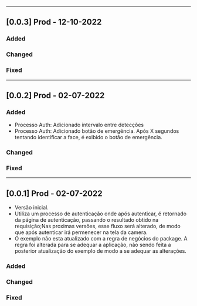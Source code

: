 
<!-- ================================== v0.0.3 ================================== -->
---
## [0.0.3] Prod - 12-10-2022 


### Added

### Changed

### Fixed




<!-- ================================== v0.0.2 ================================== -->
---
## [0.0.2] Prod - 02-07-2022 


### Added
- Processo Auth: Adicionado intervalo entre detecções 
- Processo Auth: Adicionado botão de emergência. Após X segundos tentando identificar a face, é exibido o botão de emergência.
### Changed

### Fixed




<!-- ================================== v0.0.1 ================================== -->
---
## [0.0.1] Prod - 02-07-2022 

- Versão inicial. 
- Utiliza um processo de autenticação onde após autenticar, é retornado da página de autenticação, passando o resultado obtido na requisição;Nas proximas versões, esse fluxo será alterado, de modo que após autenticar irá permenecer na tela da camera.
- O exemplo não esta atualizado com a regra de negócios do package. A regra foi alterada para se adequar a aplicação, não sendo feita a posterior atualização do exemplo de modo a se adequar as alterações.  

### Added
### Changed

### Fixed